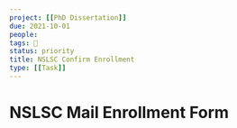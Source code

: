 ```yaml
---
project: [[PhD Dissertation]]
due: 2021-10-01
people:
tags: 🧨
status: priority
title: NSLSC Confirm Enrollment
type: [[Task]]
---
```


# NSLSC Mail Enrollment Form